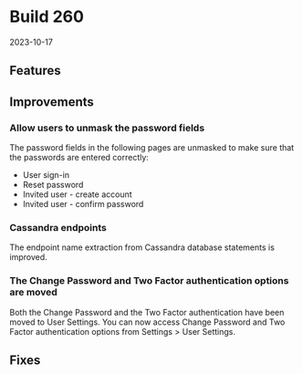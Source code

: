 # Build 260

2023-10-17

##  Features


## Improvements

### Allow users to unmask the password fields
The password fields in the following pages are unmasked to make sure that the passwords are entered correctly:

 - User sign-in
 - Reset password
 - Invited user - create account
 - Invited user - confirm password
### Cassandra endpoints
The endpoint name extraction from Cassandra database statements is improved.

### The Change Password and Two Factor authentication options are moved
Both the Change Password and the Two Factor authentication have been moved to User Settings.
You can now access Change Password and Two Factor authentication options from Settings > User Settings.

## Fixes